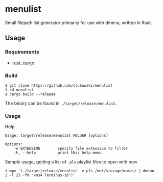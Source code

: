 # menulist

Small filepath list generator primarily for use with dmenu, written in Rust.

## Usage

### Requirements

- [rust, cargo](https://rustup.rs)

### Build

```
$ git clone https://github.com/clukawski/menulist
$ cd menulist
$ cargo build --release
```

The binary can be found in `./target/release/menulist`.

### Usage

Help

```
Usage: target/release/menulist FOLDER [options]

Options:
    -e EXTENSION        specify file extension to filter
    -h, --help          print this help menu
```

Sample usage, getting a list of `.pls` playlist files to open with mpv

```
$ mpv `(./target/release/menulist -e pls /mnt/storage/music/ | dmenu -i -l 25 -fn "xos4 Terminus-16")`
```
